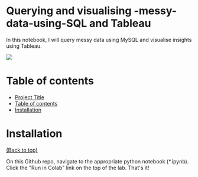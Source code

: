 

<!-- Add banner here -->

#  Querying and visualising -messy-data-using-SQL and Tableau

<!-- Add buttons here -->

<!-- Describe your project in brief -->


In this notebook, I will query messy data using MySQL and visualise insights using Tableau.

![](https://www.sgs.com/-/media/sgscorp/images/health-and-nutrition/mixed-nuts-and-dried-fruits-in-wooden-bowl-on-wooden-background-top-view-banner-healthy-snack--mix-o.cdn.en-GB.1.jpg)

<!-- Add a demo for your project -->

<!-- After you have written about your project, it is a good idea to have a demo/preview(**video/gif/screenshots** are good options) of your project so that people can know what to expect in your project. You could also add the demo in the previous section with the product description.

Here is a random GIF as a placeholder.

![Random GIF](https://media.giphy.com/media/ZVik7pBtu9dNS/giphy.gif) -->

# Table of contents

<!-- After you have introduced your project, it is a good idea to add a **Table of contents** or **TOC** as **cool** people say it. This would make it easier for people to navigate through your README and find exactly what they are looking for.

Here is a sample TOC(*wow! such cool!*) that is actually the TOC for this README. -->

- [Project Title](#project-title)
- [Table of contents](#table-of-contents)
- [Installation](#installation)

# Installation
[(Back to top)](#table-of-contents)

<!-- *You might have noticed the **Back to top** button(if not, please notice, it's right there!). This is a good idea because it makes your README **easy to navigate.*** 
 -->
 
On this Github repo, navigate to the appropriate python notebook (*.ipynb). Click the "Run in Colab" link on the top of the lab. That's it!
